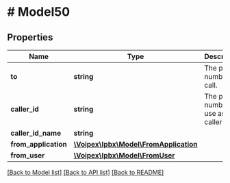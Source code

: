 # # Model50

## Properties

Name | Type | Description | Notes
------------ | ------------- | ------------- | -------------
**to** | **string** | The phone number to call. |
**caller_id** | **string** | The phone number to use as the caller id | [optional]
**caller_id_name** | **string** |  | [optional]
**from_application** | [**\Voipex\Ipbx\Model\FromApplication**](FromApplication.md) |  | [optional]
**from_user** | [**\Voipex\Ipbx\Model\FromUser**](FromUser.md) |  | [optional]

[[Back to Model list]](../../README.md#models) [[Back to API list]](../../README.md#endpoints) [[Back to README]](../../README.md)
